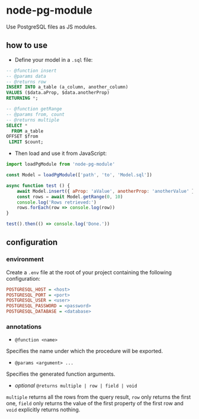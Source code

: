 # node-pg-module

Use PostgreSQL files as JS modules.

## how to use

- Define your model in a `.sql` file:

```sql
-- @function insert
-- @params data
-- @returns row
INSERT INTO a_table (a_column, another_column)
VALUES ($data.aProp, $data.anotherProp)
RETURNING *;

-- @function getRange
-- @params from, count
-- @returns multiple
SELECT *
  FROM a_table
OFFSET $from
 LIMIT $count;
```

- Then load and use it from JavaScript:

```javascript
import loadPgModule from 'node-pg-module'

const Model = loadPgModule(['path', 'to', 'Model.sql'])

async function test () {
    await Model.insert({ aProp: 'aValue', anotherProp: 'anotherValue' })
    const rows = await Model.getRange(0, 10)
    console.log('Rows retrieved:')
    rows.forEach(row => console.log(row))
}

test().then(() => console.log('Done.'))
```

## configuration

### environment

Create a `.env` file at the root of your project containing the following configuration:

```ini
POSTGRESQL_HOST = <host>
POSTGRESQL_PORT = <port>
POSTGRESQL_USER = <user>
POSTGRESQL_PASSWORD = <password>
POSTGRESQL_DATABASE = <database>
```

### annotations

- `@function <name>`

Specifies the name under which the procedure will be exported.

- `@params <argument> ...`

Specifies the generated function arguments.

- _optional_ `@returns multiple | row | field | void`

`multiple` returns all the rows from the query result, `row` only returns the first one, `field` only returns the value of the first property of the first row and `void` explicitly returns nothing.

